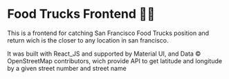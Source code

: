 # Food Trucks Frontend 🍔🚚

This is a frontend for catching San Francisco Food Trucks position and return wich is the closer to any location in san francisco.

It was built with React_JS and supported by Material UI, and Data © OpenStreetMap contributors, wich provide API to get latitude and longitude by a given street number and street name
